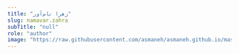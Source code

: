 ```yaml
--- 
title: "زهرا نام‌آور" 
slug: namavar.zahra 
subTitle: "null" 
role: "author" 
image: "https://raw.githubusercontent.com/asmaneh/asmaneh.github.io/master/assets/img/authors/namavar.zahra.jpg" 
--- 
```

